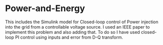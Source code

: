 # Power-and-Energy
This includes the Simulink model for Closed-loop control of Power injection into the grid from a controllable voltage source. I used an IEEE paper to implement this problem and also adding that. To do so I have used closed-loop PI control using inputs and error from D-Q transform.

